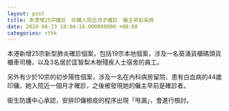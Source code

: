 ```yaml
---
layout: post
title: 本港增25宗確診　印傭入院近月才確診　僱主早前染病
date: 2020-08-23 18:04:14.000000000 +08:00
categories: rthk
---
```


本港新增25宗新型肺炎確診個案，包括19宗本地個案，涉及一名葵涌貨櫃碼頭貨櫃車司機，以及3名居於匡智梨木樹殘疾人士宿舍的員工。

另外有少於10宗的初步陽性個案，涉及一名在內科病房留院、患有白血病的44歲印傭，她入院近一個月才確診，之後被發現她的僱主早前是確診者。

衞生防護中心承認，安排印傭檢疫的程序出現「甩漏」，會進行檢討。
